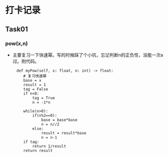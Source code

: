 # 打卡记录

## Task01
### pow(x,n)
- 主要复习一下快速幂。写的时候踩了个小坑，忘记判断n的正负性，没能一次a过。附代码。
```class Solution:
     def myPow(self, x: float, n: int) -> float:
        # 复习快速幂
        base = x
        result = 1
        tag = False
        if n<0:
            tag = True
            n = -1*n
        
        while(n>0):
            if(n%2==0):
                base = base*base
                n = n//2
            else:
                result = result*base
                n = n-1
        if tag:
            return 1/result
        return result
 ```
 ###

